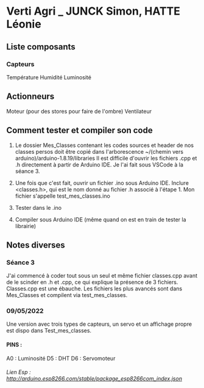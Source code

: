 # Verti Agri _ JUNCK Simon, HATTE Léonie



## Liste composants 
### Capteurs
 Température
 Humidité 
 Luminosité

## Actionneurs
Moteur (pour des stores pour faire de l'ombre)
Ventilateur 

## Comment tester et compiler son code
1. Le dossier Mes_Classes contenant les codes sources et header de nos classes persos doit être copié dans l'arborescence ~/(chemin vers arduino)/arduino-1.8.19/libraries
Il est difficile d'ouvrir les fichiers .cpp et .h directement à partir de Arduino IDE. Je l'ai fait sous VSCode à la séance 3.

2. Une fois que c'est fait, ouvrir un fichier .ino sous Arduino IDE. Inclure <classes.h>, qui est le nom donné au fichier .h associé à l'étape 1. Mon fichier s'appelle test_mes_classes.ino

3. Tester dans le .ino

4. Compiler sous Arduino IDE (même quand on est en train de tester la librairie)


## Notes diverses
### Séance 3
J'ai commencé à coder tout sous un seul et même fichier classes.cpp avant de le scinder en .h et .cpp, ce qui explique la présence de 3 fichiers.
Classes.cpp est une ébauche. Les fichiers les plus avancés sont dans Mes_Classes et compilent via test_mes_classes.


### 09/05/2022

Une version avec trois types de capteurs, un servo et un affichage propre est dispo dans Test_mes_classes.

#### PINS :
 A0 : Luminosité
 D5 : DHT
 D6 : Servomoteur



###### Lien Esp :  http://arduino.esp8266.com/stable/package_esp8266com_index.json


